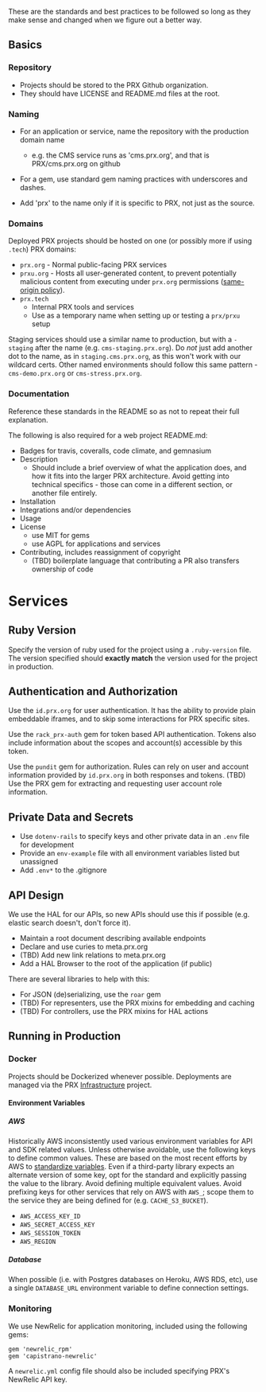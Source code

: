 These are the standards and best practices to be followed so long as they make sense and changed when we figure out a better way.

## Basics

### Repository

- Projects should be stored to the PRX Github organization.
- They should have LICENSE and README.md files at the root.

### Naming

- For an application or service, name the repository with the production domain name
  - e.g. the CMS service runs as 'cms.prx.org', and that is PRX/cms.prx.org on github

- For a gem, use standard gem naming practices with underscores and dashes.
- Add 'prx' to the name only if it is specific to PRX, not just as the source.

### Domains

Deployed PRX projects should be hosted on one (or possibly more if using `.tech`) PRX domains:

- `prx.org` - Normal public-facing PRX services
- `prxu.org` - Hosts all user-generated content, to prevent potentially malicious content from executing under `prx.org` permissions ([same-origin policy](https://en.m.wikipedia.org/wiki/Same-origin_policy)).
- `prx.tech`
  - Internal PRX tools and services
  - Use as a temporary name when setting up or testing a `prx/prxu` setup

Staging services should use a similar name to production, but with a `-staging` after the name (e.g. `cms-staging.prx.org`).  Do _not_ just add another dot to the name, as in `staging.cms.prx.org`, as this won't work with our wildcard certs.  Other named environments should follow this same pattern - `cms-demo.prx.org` or `cms-stress.prx.org`.

### Documentation

Reference these standards in the README so as not to repeat their full explanation.

The following is also required for a web project README.md:
- Badges for travis, coveralls, code climate, and gemnasium
- Description
  - Should include a brief overview of what the application does, and how it fits into the larger PRX architecture. Avoid getting into technical specifics - those can come in a different section, or another file entirely.
- Installation
- Integrations and/or dependencies
- Usage
- License
  - use MIT for gems
  - use AGPL for applications and services
- Contributing, includes reassignment of copyright
  - (TBD) boilerplate language that contributing a PR also transfers ownership of code

# Services

## Ruby Version

Specify the version of ruby used for the project using a `.ruby-version` file. The version specified should **exactly match** the version used for the project in production.

## Authentication and Authorization

Use the `id.prx.org` for user authentication.
It has the ability to provide plain embeddable iframes, and to skip some interactions for PRX specific sites.

Use the `rack_prx-auth` gem for token based API authentication.
Tokens also include information about the scopes and account(s) accessible by this token.

Use the `pundit` gem for authorization.
Rules can rely on user and account information provided by `id.prx.org` in both responses and tokens.
(TBD) Use the PRX gem for extracting and requesting user account role information.

## Private Data and Secrets

- Use `dotenv-rails` to specify keys and other private data in an `.env` file for development
- Provide an `env-example` file with all environment variables listed but unassigned
- Add `.env*` to the .gitignore


## API Design

We use the HAL for our APIs, so new APIs should use this if possible (e.g. elastic search doesn't, don't force it).

- Maintain a root document describing available endpoints
- Declare and use curies to meta.prx.org
- (TBD) Add new link relations to meta.prx.org
- Add a HAL Browser to the root of the application (if public)

There are several libraries to help with this:
- For JSON (de)serializing, use the `roar` gem
- (TBD) For representers, use the PRX mixins for embedding and caching
- (TBD) For controllers, use the PRX mixins for HAL actions

## Running in Production

### Docker

Projects should be Dockerized whenever possible.  Deployments are managed via the PRX [Infrastructure](https://github.com/PRX/Infrastructure) project.

#### Environment Variables

##### AWS

Historically AWS inconsistently used various environment variables for API and SDK related values. Unless otherwise avoidable, use the following keys to define common values. These are based on the most recent efforts by AWS to [standardize variables](http://blogs.aws.amazon.com/security/post/Tx3D6U6WSFGOK2H/A-New-and-Standardized-Way-to-Manage-Credentials-in-the-AWS-SDKs). Even if a third-party library expects an alternate version of some key, opt for the standard and explicitly passing the value to the library. Avoid defining multiple equivalent values. Avoid prefixing keys for other services that rely on AWS with `AWS_`; scope them to the service they are being defined for (e.g. `CACHE_S3_BUCKET`).

* `AWS_ACCESS_KEY_ID`
* `AWS_SECRET_ACCESS_KEY`
* `AWS_SESSION_TOKEN`
* `AWS_REGION`

##### Database

When possible (i.e. with Postgres databases on Heroku, AWS RDS, etc), use a single `DATABASE_URL` environment variable to define connection settings.

### Monitoring

We use NewRelic for application monitoring, included using the following gems:
```
gem 'newrelic_rpm'
gem 'capistrano-newrelic'
```

A `newrelic.yml` config file should also be included specifying PRX's NewRelic API key.